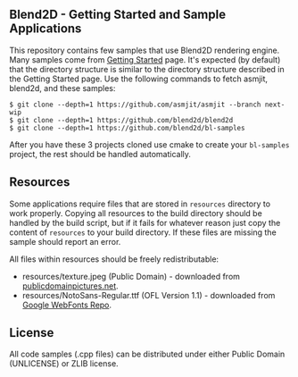 Blend2D - Getting Started and Sample Applications
-------------------------------------------------

This repository contains few samples that use Blend2D rendering engine. Many samples come from [Getting Started](https://blend2d.com/getting-started.html) page. It's expected (by default) that the directory structure is similar to the directory structure described in the Getting Started page. Use the following commands to fetch asmjit, blend2d, and these samples:

```base
$ git clone --depth=1 https://github.com/asmjit/asmjit --branch next-wip
$ git clone --depth=1 https://github.com/blend2d/blend2d
$ git clone --depth=1 https://github.com/blend2d/bl-samples
```

After you have these 3 projects cloned use cmake to create your `bl-samples` project, the rest should be handled automatically.

Resources
---------

Some applications require files that are stored in `resources` directory to work properly. Copying all resources to the build directory should be handled by the build script, but if it fails for whatever reason just copy the content of `resources` to your build directory. If these files are missing the sample should report an error.

All files within resources should be freely redistributable:

  - resources/texture.jpeg (Public Domain) - downloaded from [publicdomainpictures.net](https://www.publicdomainpictures.net/en/view-image.php?image=9670&picture=colorful-autumn-leaves).
  - resources/NotoSans-Regular.ttf (OFL Version 1.1) - downloaded from [Google WebFonts Repo](https://github.com/google/fonts/).

License
-------

All code samples (.cpp files) can be distributed under either Public Domain (UNLICENSE) or ZLIB license.
